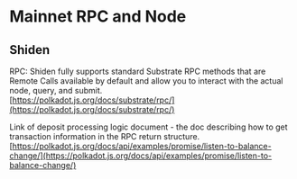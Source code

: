 # Mainnet RPC and Node

## Shiden

RPC: Shiden fully supports standard Substrate RPC methods that are Remote Calls available by default and allow you to interact with the actual node, query, and submit.  
[https://polkadot.js.org/docs/substrate/rpc/](https://polkadot.js.org/docs/substrate/rpc/)

Link of deposit processing logic document - the doc describing how to get transaction information in the RPC return structure.  
[https://polkadot.js.org/docs/api/examples/promise/listen-to-balance-change/](https://polkadot.js.org/docs/api/examples/promise/listen-to-balance-change/)





